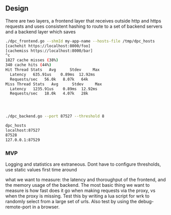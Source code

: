 

## Design
There are two layers, a frontend layer that receives outside http and https requests and uses consistent hashing to route to a set of backend servers and a backend layer which saves 

```bash
./dpc_frontend.go --shmId my-app-name --hosts-file /tmp/dpc_hosts
[cachehit https://localhost:8000/foo]
[cachemiss https://localhost:8000/bar]
^c
1827 cache misses (38%)
340 cache hits (44%)
Hit Thread Stats   Avg      Stdev     Max 
  Latency   635.91us    0.89ms  12.92ms  
  Requests/sec   56.0k	 8.07k	 64k
Miss Thread Stats   Avg      Stdev     Max 
  Latency   1235.91us    0.89ms  12.92ms  
  Requests/sec   18.0k	 4.07k	 28k




./dpc_backend.go --port 87527 --threshold 8

dpc_hosts
localhost:87527
87528
127.0.0.1:87529
```
### MVP
Logging and statistics are extraneous. Dont have to configure thresholds, use static values first time around


what we want to measure:
the latency and thoroughput of the frontend, and the memory usage of the backend. The most basic thing we want to measure is how fast does it go when making requests via the proxy, vs when the proxy is missing. Test this by writing a lua script for wrk to randomly select from a large set of urls. Also test by using the debug-remote-port in a browser.
